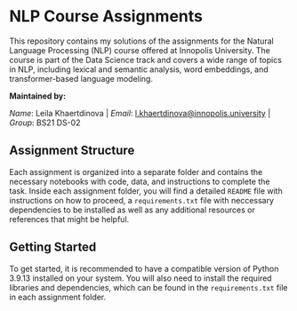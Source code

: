 # NLP Course Assignments


This repository contains my solutions of the assignments for the Natural Language Processing (NLP) course offered at Innopolis University. The course is part of the Data Science track and covers a wide range of topics in NLP, including lexical and semantic analysis, word embeddings, and transformer-based language modeling.

**Maintained by:**

*Name*: Leila Khaertdinova | *Email*: l.khaertdinova@innopolis.university | *Group*: BS21 DS-02 


## Assignment Structure

Each assignment is organized into a separate folder and contains the necessary notebooks with code, data, and instructions to complete the task. Inside each assignment folder, you will find a detailed `README` file with instructions on how to proceed, a `requirements.txt` file with neccessary dependencies to be installed as well as any additional resources or references that might be helpful.


## Getting Started

To get started, it is recommended to have a compatible version of Python 3.9.13 installed on your system. You will also need to install the required libraries and dependencies, which can be found in the `requirements.txt` file in each assignment folder.
